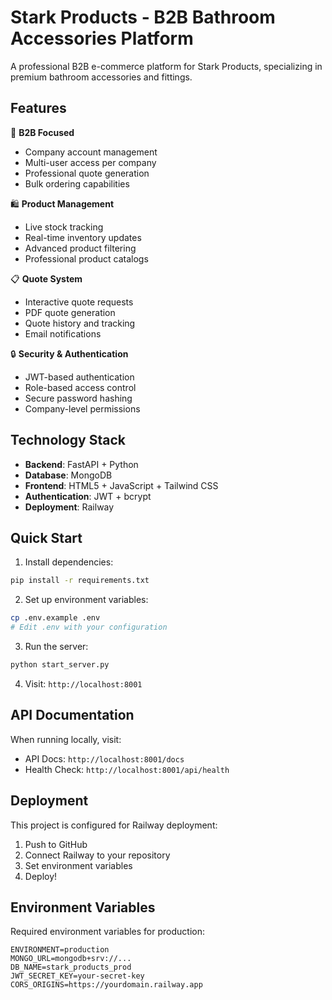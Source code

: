 # Stark Products - B2B Bathroom Accessories Platform

A professional B2B e-commerce platform for Stark Products, specializing in premium bathroom accessories and fittings.

## Features

🏢 **B2B Focused**
- Company account management
- Multi-user access per company
- Professional quote generation
- Bulk ordering capabilities

🛍️ **Product Management**
- Live stock tracking
- Real-time inventory updates
- Advanced product filtering
- Professional product catalogs

📋 **Quote System**
- Interactive quote requests
- PDF quote generation
- Quote history and tracking
- Email notifications

🔒 **Security & Authentication**
- JWT-based authentication
- Role-based access control
- Secure password hashing
- Company-level permissions

## Technology Stack

- **Backend**: FastAPI + Python
- **Database**: MongoDB
- **Frontend**: HTML5 + JavaScript + Tailwind CSS
- **Authentication**: JWT + bcrypt
- **Deployment**: Railway

## Quick Start

1. Install dependencies:
```bash
pip install -r requirements.txt
```

2. Set up environment variables:
```bash
cp .env.example .env
# Edit .env with your configuration
```

3. Run the server:
```bash
python start_server.py
```

4. Visit: `http://localhost:8001`

## API Documentation

When running locally, visit:
- API Docs: `http://localhost:8001/docs`
- Health Check: `http://localhost:8001/api/health`

## Deployment

This project is configured for Railway deployment:

1. Push to GitHub
2. Connect Railway to your repository
3. Set environment variables
4. Deploy!

## Environment Variables

Required environment variables for production:

```env
ENVIRONMENT=production
MONGO_URL=mongodb+srv://...
DB_NAME=stark_products_prod
JWT_SECRET_KEY=your-secret-key
CORS_ORIGINS=https://yourdomain.railway.app
```



